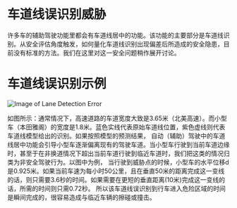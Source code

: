 # 车道线误识别威胁
许多车的辅助驾驶功能里都会有车道线居中的功能。该功能的主要部分是车道线识别。从安全评估角度触发，如何量化车道线识别出现偏差后所造成的安全隐患，目前没有标准的方法。我们在这里对这一安全问题稍作展开讨论。

# 车道线误识别示例
![Image of Lane Detection Error ](https://octodex.github.com/images/yaktocat.png)

如图所示：通常情况下，高速道路的车道宽度大致是3.65米（北美高速）。而小型车（本田雅阁）的宽度是1.8米。蓝色实线代表原始车道线位置，紫色虚线则代表车道线模型给出的识别。如果按照模型的预测结果，
自动（辅助）驾驶中的车道线居中功能会引导小型车逐渐偏离现有的驾驶车道。当小型车行驶到当前车道边缘时，甚至于在非换道情况下超出当前车道行驶到临近车道时，我们把这类的情况归类为非安全驾驶行为。以图中为例，
当行驶到威胁点的时候，小型车的水平位移d是0.925米。如果当前车速为每小时50公里，且在垂直50米的距离完成这一变线的话，则只需要3.6秒的时间。如果需要在更短的垂直距离(10米)完成这一变线的话，所需的时间则只需0.72秒。
所以该车道线误识别到行车进入危险区域的时间是瞬间完成的，很容易造成与临近车辆的擦碰或撞击。

